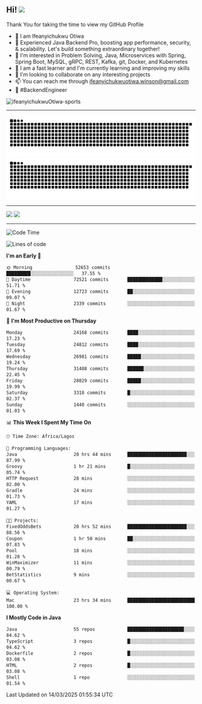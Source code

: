 <!-- BLOG-POST-LIST:START --><!-- BLOG-POST-LIST:END -->

## Hi! <img src="https://media.giphy.com/media/hvRJCLFzcasrR4ia7z/giphy.gif" width="4%"> 

Thank You for taking the time to view my GitHub Profile

- 👋 I am Ifeanyichukwu Otiwa
- 🚀 Experienced Java Backend Pro, boosting app performance, security, & scalability. Let's build something extraordinary together!
- 👀 I'm interested in Problem Solving, Java, Microservices with Spring, Spring Boot, MySQL, gRPC, REST, Kafka, git, Docker, and Kubernetes
- 🌱 I am a fast learner and I'm currently learning and improving my skills
- 💞️ I'm looking to collaborate on any interesting projects
- 📫 You can reach me through ifeanyichukwuotiwa.winson@gmail.com
- 🚀 #BackendEngineer

<p align="left" marginTop="10px"> <img src="https://komarev.com/ghpvc/?username=ifeanyichukwuOtiwa-sports&label=Profile%20views&color=0e75b6&style=for-the-badge" alt="ifeanyichukwuOtiwa-sports" /> </p>

***

<!--🐍📈SNAKEGRAPH / 🌐WEBSITE: https://github.com/Platane/snk -->
![github contribution grid snake animation](https://raw.githubusercontent.com/ifeanyichukwuOtiwa-sports/ifeanyichukwuOtiwa-sports/output/github-contribution-grid-snake-dark.svg#gh-dark-mode-only)![github contribution grid snake animation](https://raw.githubusercontent.com/ifeanyichukwuOtiwa-sports/ifeanyichukwuOtiwa-sports/output/github-contribution-grid-snake.svg#gh-light-mode-only)

***

<p float="left">
  <img float="left" src="https://github-readme-stats.vercel.app/api?username=ifeanyichukwuOtiwa-sports&count_private=true&include_all_commits=true&theme=react&show_icons=true" />
  <img float="right" src="https://github-readme-stats.vercel.app/api/top-langs/?username=ifeanyichukwuOtiwa-sports&layout=compact&show_icons=true&theme=react" /> 
</p>

***



<!--START_SECTION:waka-->
![Code Time](http://img.shields.io/badge/Code%20Time-3%2C539%20hrs%2014%20mins-blue)

![Lines of code](https://img.shields.io/badge/From%20Hello%20World%20I%27ve%20Written-41.0%20million%20lines%20of%20code-blue)

**I'm an Early 🐤** 

```text
🌞 Morning                52653 commits       █████████░░░░░░░░░░░░░░░░   37.55 % 
🌆 Daytime                72521 commits       █████████████░░░░░░░░░░░░   51.71 % 
🌃 Evening                12723 commits       ██░░░░░░░░░░░░░░░░░░░░░░░   09.07 % 
🌙 Night                  2339 commits        ░░░░░░░░░░░░░░░░░░░░░░░░░   01.67 % 
```
📅 **I'm Most Productive on Thursday** 

```text
Monday                   24168 commits       ████░░░░░░░░░░░░░░░░░░░░░   17.23 % 
Tuesday                  24812 commits       ████░░░░░░░░░░░░░░░░░░░░░   17.69 % 
Wednesday                26981 commits       █████░░░░░░░░░░░░░░░░░░░░   19.24 % 
Thursday                 31488 commits       ██████░░░░░░░░░░░░░░░░░░░   22.45 % 
Friday                   28029 commits       █████░░░░░░░░░░░░░░░░░░░░   19.99 % 
Saturday                 3318 commits        █░░░░░░░░░░░░░░░░░░░░░░░░   02.37 % 
Sunday                   1440 commits        ░░░░░░░░░░░░░░░░░░░░░░░░░   01.03 % 
```


📊 **This Week I Spent My Time On** 

```text
🕑︎ Time Zone: Africa/Lagos

💬 Programming Languages: 
Java                     20 hrs 44 mins      ██████████████████████░░░   87.99 % 
Groovy                   1 hr 21 mins        █░░░░░░░░░░░░░░░░░░░░░░░░   05.74 % 
HTTP Request             28 mins             ░░░░░░░░░░░░░░░░░░░░░░░░░   02.00 % 
Gradle                   24 mins             ░░░░░░░░░░░░░░░░░░░░░░░░░   01.73 % 
YAML                     17 mins             ░░░░░░░░░░░░░░░░░░░░░░░░░   01.27 % 

🐱‍💻 Projects: 
FixedOddsBets            20 hrs 52 mins      ██████████████████████░░░   88.56 % 
Coupon                   1 hr 50 mins        ██░░░░░░░░░░░░░░░░░░░░░░░   07.83 % 
Pool                     18 mins             ░░░░░░░░░░░░░░░░░░░░░░░░░   01.28 % 
WinMaximizer             11 mins             ░░░░░░░░░░░░░░░░░░░░░░░░░   00.79 % 
BetStatistics            9 mins              ░░░░░░░░░░░░░░░░░░░░░░░░░   00.67 % 

💻 Operating System: 
Mac                      23 hrs 34 mins      █████████████████████████   100.00 % 
```

**I Mostly Code in Java** 

```text
Java                     55 repos            █████████████████████░░░░   84.62 % 
TypeScript               3 repos             █░░░░░░░░░░░░░░░░░░░░░░░░   04.62 % 
Dockerfile               2 repos             █░░░░░░░░░░░░░░░░░░░░░░░░   03.08 % 
HTML                     2 repos             █░░░░░░░░░░░░░░░░░░░░░░░░   03.08 % 
Shell                    1 repo              ░░░░░░░░░░░░░░░░░░░░░░░░░   01.54 % 
```




 Last Updated on 14/03/2025 01:55:34 UTC
<!--END_SECTION:waka-->

<!--
<p align="center">
![trophy](https://github-profile-trophy.vercel.app/?username=ifeanyichukwuOtiwa-sports&theme=onedark) (https://github.com/ryo-ma/github-profile-trophy)
</p>
-->

<!---
ifeanyi-otiwa/ifeanyi-otiwa is a ✨ special ✨ repository because its `README.md` (this file) appears on your GitHub profile.
You can click the Preview link to take a look at your changes.
--->
